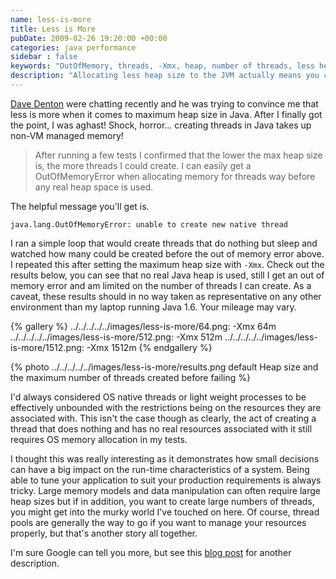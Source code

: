 ```yaml
---
name: less-is-more
title: Less is More
pubDate: 2009-02-26 19:20:00 +00:00
categories: java performance
sidebar : false
keywords: "OutOfMemory, threads, -Xmx, heap, number of threads, less heap, more threads, unable to create new native thread"
description: "Allocating less heap size to the JVM actually means you can create more native threads. "
---
```


[Dave Denton](https://twitter.com/#!/tarkaTheRotter) were chatting recently and he was trying to convince me that less is more when it comes to maximum heap size in Java. After I finally got the point, I was aghast! Shock, horror... creating threads in Java takes up non-VM managed memory!

> After running a few tests I confirmed that the lower the max heap size is, the more threads I could create. I can easily get a OutOfMemoryError when allocating memory for threads way before any real heap space is used.

The helpful message you'll get is.


    java.lang.OutOfMemoryError: unable to create new native thread

<!-- more -->

I ran a simple loop that would create threads that do nothing but sleep and watched how many could be created before the out of memory error above. I repeated this after setting the maximum heap size with `-Xmx`. Check out the results below, you can see that no real Java heap is used, still I get an out of memory error and am limited on the number of threads I can create. As a caveat, these results should in no way taken as representative on any other environment than my laptop running Java 1.6. Your mileage may vary.

  
{% gallery %}
../../../../../images/less-is-more/64.png: -Xmx 64m
../../../../../images/less-is-more/512.png: -Xmx 512m
../../../../../images/less-is-more/1512.png: -Xmx 1512m
{% endgallery %}

{% photo ../../../../../images/less-is-more/results.png default Heap size and the maximum number of threads created before failing %}


I'd always considered OS native threads or light weight processes to be effectively unbounded with the restrictions being on the resources they are associated with. This isn't the case though as clearly, the act of creating a thread that does nothing and has no real resources associated with it still requires OS memory allocation in my tests.


I thought this was really interesting as it demonstrates how small decisions can have a big impact on the run-time characteristics of a system. Being able to tune your application to suit your production requirements is always tricky. Large memory models and data manipulation can often require large heap sizes but if in addition, you want to create large numbers of threads, you might get into the murky world I've touched on here. Of course, thread pools are generally the way to go if you want to manage your resources properly, but that's another story all together.

  
I'm sure Google can tell you more, but see this [blog post](http://www.egilh.com/blog/archive/2006/06/09/2811.aspx) for another
description.





